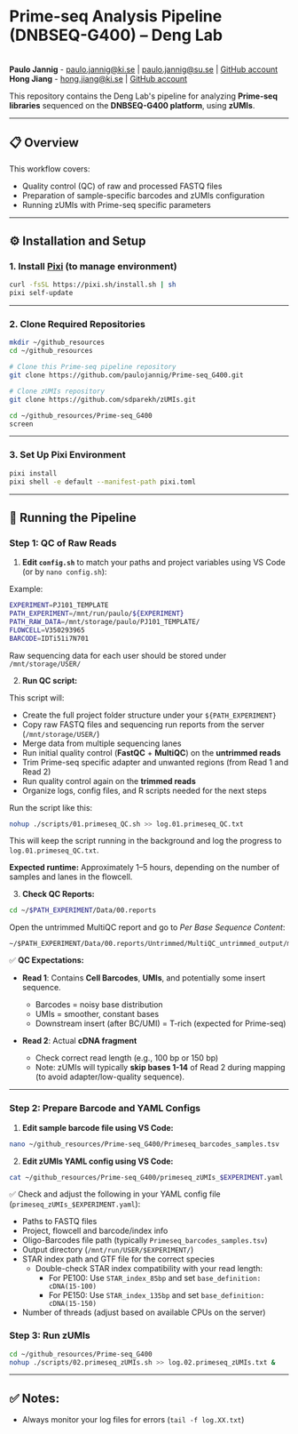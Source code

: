 # Prime-seq Analysis Pipeline (DNBSEQ-G400) – Deng Lab

<br>**Paulo Jannig** - [paulo.jannig@ki.se](mailto:paulo.jannig@ki.se) | [paulo.jannig@su.se](mailto:paulo.jannig@su.se) | [GitHub account](https://github.com/paulojannig)
<br>**Hong Jiang** - [hong.jiang@ki.se](mailto:hong.jiang@ki.se) | [GitHub account](https://github.com/brainfo)

This repository contains the Deng Lab's pipeline for analyzing **Prime-seq libraries** sequenced on the **DNBSEQ-G400 platform**, using **zUMIs**.

---

## 📋 Overview

This workflow covers:

* Quality control (QC) of raw and processed FASTQ files
* Preparation of sample-specific barcodes and zUMIs configuration
* Running zUMIs with Prime-seq specific parameters

---

## ⚙️ Installation and Setup

### 1. Install [Pixi](https://pixi.sh/latest/advanced/installation) (to manage environment)

```bash
curl -fsSL https://pixi.sh/install.sh | sh
pixi self-update
```

---

### 2. Clone Required Repositories

```bash
mkdir ~/github_resources
cd ~/github_resources

# Clone this Prime-seq pipeline repository
git clone https://github.com/paulojannig/Prime-seq_G400.git

# Clone zUMIs repository
git clone https://github.com/sdparekh/zUMIs.git

cd ~/github_resources/Prime-seq_G400
screen
```

---

### 3. Set Up Pixi Environment

```bash
pixi install
pixi shell -e default --manifest-path pixi.toml
```

---

## 🚀 Running the Pipeline

### Step 1: QC of Raw Reads

1. **Edit `config.sh`** to match your paths and project variables using VS Code (or by `nano config.sh`):

Example:
```bash
EXPERIMENT=PJ101_TEMPLATE
PATH_EXPERIMENT=/mnt/run/paulo/${EXPERIMENT}
PATH_RAW_DATA=/mnt/storage/paulo/PJ101_TEMPLATE/
FLOWCELL=V350293965
BARCODE=IDTi51i7N701
```

Raw sequencing data for each user should be stored under `/mnt/storage/USER/`

2. **Run QC script:**

This script will:

* Create the full project folder structure under your `${PATH_EXPERIMENT}`
* Copy raw FASTQ files and sequencing run reports from the server (`/mnt/storage/USER/`)
* Merge data from multiple sequencing lanes
* Run initial quality control (**FastQC** + **MultiQC**) on the **untrimmed reads**
* Trim Prime-seq specific adapter and unwanted regions (from Read 1 and Read 2)
* Run quality control again on the **trimmed reads**
* Organize logs, config files, and R scripts needed for the next steps

Run the script like this:

```bash
nohup ./scripts/01.primeseq_QC.sh >> log.01.primeseq_QC.txt
```

This will keep the script running in the background and log the progress to `log.01.primeseq_QC.txt`.

**Expected runtime:**
Approximately 1–5 hours, depending on the number of samples and lanes in the flowcell.

3. **Check QC Reports:**

```bash
cd ~/$PATH_EXPERIMENT/Data/00.reports
```

Open the untrimmed MultiQC report and go to <i>Per Base Sequence Content</i>:
```
~/$PATH_EXPERIMENT/Data/00.reports/Untrimmed/MultiQC_untrimmed_output/multiqc_report.html
```

✅ **QC Expectations:**

* **Read 1**: Contains **Cell Barcodes**, **UMIs**, and potentially some insert sequence.

  * Barcodes = noisy base distribution
  * UMIs = smoother, constant bases
  * Downstream insert (after BC/UMI) = T-rich (expected for Prime-seq)
* **Read 2**: Actual **cDNA fragment**

  * Check correct read length (e.g., 100 bp or 150 bp)
  * Note: zUMIs will typically **skip bases 1-14** of Read 2 during mapping (to avoid adapter/low-quality sequence).

---

### Step 2: Prepare Barcode and YAML Configs

1. **Edit sample barcode file using VS Code:**

```bash
nano ~/github_resources/Prime-seq_G400/Primeseq_barcodes_samples.tsv
```

2. **Edit zUMIs YAML config  using VS Code:**

```bash
cat ~/github_resources/Prime-seq_G400/primeseq_zUMIs_$EXPERIMENT.yaml
```

✅ Check and adjust the following in your YAML config file (`primeseq_zUMIs_$EXPERIMENT.yaml`):
* Paths to FASTQ files
* Project, flowcell and barcode/index info
* Oligo-Barcodes file path (typically `Primeseq_barcodes_samples.tsv`)
* Output directory (`/mnt/run/USER/$EXPERIMENT/`)
* STAR index path and GTF file for the correct species
  * Double-check STAR index compatibility with your read length:
    * For PE100: Use `STAR_index_85bp` and set `base_definition: cDNA(15-100)`
    * For PE150: Use `STAR_index_135bp` and set `base_definition: cDNA(15-150)`
* Number of threads (adjust based on available CPUs on the server)

### Step 3: Run zUMIs

```bash
cd ~/github_resources/Prime-seq_G400
nohup ./scripts/02.primeseq_zUMIs.sh >> log.02.primeseq_zUMIs.txt &
```

---

## ✅ Notes:

* Always monitor your log files for errors (`tail -f log.XX.txt`)
